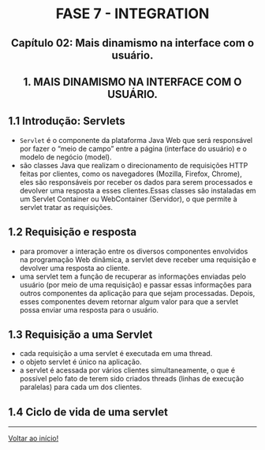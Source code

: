 <div id="fase07" align="center">
<h1>FASE 7 - INTEGRATION</h1>
<h2>Capítulo 02: Mais dinamismo na interface com o usuário.</h2>
</div>

<div align="center">
<h2>1. MAIS DINAMISMO NA INTERFACE COM O USUÁRIO.</h2>
</div>

## 1.1 Introdução: Servlets

- `Servlet` é o componente da plataforma Java Web que será responsável por fazer o “meio de campo” entre a página (interface do usuário) e o modelo de negócio (model).
- são classes Java que realizam o direcionamento de requisições HTTP feitas por clientes, como os navegadores (Mozilla, Firefox, Chrome), eles são responsáveis por receber os dados para serem processados e devolver uma resposta a esses clientes.Essas classes são instaladas em um Servlet Container ou WebContainer (Servidor), o que permite à servlet tratar as requisições.

## 1.2 Requisição e resposta

- para promover a interação entre os diversos componentes envolvidos na programação Web dinâmica, a servlet deve receber uma requisição e devolver uma resposta ao cliente.
- uma servlet tem a função de recuperar as informações enviadas pelo usuário (por meio de uma requisição) e passar essas informações para outros componentes da aplicação para que sejam processadas. Depois, esses componentes devem retornar algum valor para que a servlet possa enviar uma resposta para o usuário.

## 1.3 Requisição a uma Servlet

- cada requisição a uma servlet é executada em uma thread.
- o objeto servlet é único na aplicação.
- a servlet é acessada por vários clientes simultaneamente, o que é possível pelo fato de terem sido criados threads (linhas de execução paralelas) para cada um dos clientes.

## 1.4 Ciclo de vida de uma servlet










--- 

[Voltar ao início!](https://github.com/monicaquintal/fintech)
